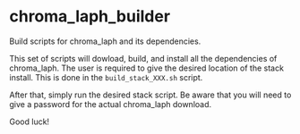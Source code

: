 # chroma_laph_builder

Build scripts for chroma_laph and its dependencies.

This set of scripts will dowload, build, and install all the dependencies
of chroma_laph. The user is required to give the desired location of
the stack install. This is done in the `build_stack_XXX.sh` script.

After that, simply run the desired stack script. Be aware that you will need to
give a password for the actual chroma_laph download.

Good luck!
